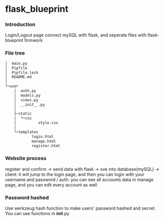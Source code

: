 # flask_blueprint

### Introduction
Login/Logout page connect mySQL with flask, and seperate files with flask-blueprint firmwork

### File tree

``` bash
│  main.py
│  Pipfile
│  Pipfile.lock
│  README.md
│
└─user
    │  auth.py
    │  models.py
    │  views.py
    │  __init__.py
    │
    ├─static
    │  └─css
    │          style.css
    │
    └─templates
            login.html
            manage.html
            register.html
```

### Website process
register and confirm -> send data with flask -> sve into database(mySQL) -> client: it will jump to the login page, and then you can login with your username and password / auth: you can see all accounts data in manage page, and you can edit every account as well

### Password hashed
Use werkzeug hash function to make users' password hashed and secret.
You can see functions in __init__.py 